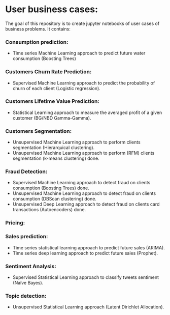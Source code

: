 # User business cases:

The goal of this repository is to create jupyter notebooks of user cases of business problems. It contains:

### Consumption prediction:
  - Time series Machine Learning approach to predict future water consumption (Boosting Trees)

### Customers Churn Rate Prediction:
  - Supervised Machine Learning approach to predict the probability of churn of each client (Logistic regression). 

### Customers Lifetime Value Prediction:
  - Statistical Learning approach to measure the averaged profit of a given customer (BG/NBD Gamma-Gamma).

### Customers Segmentation:
  - Unsupervised Machine Learning approach to perform clients segmentation (Hierarquical clustering).
  - Unsupervised Machine Learning approach to perform (RFM) clients segmentation (k-means clustering) done.

### Fraud Detection:
  - Supervised Machine Learning approach to detect fraud on clients consumption (Boosting Trees) done.
  - Unsupervised Machine Learning approach to detect fraud on clients consumption (DBScan clustering) done.
  - Unsupervised Deep Learning approach to detect fraud on clients card transactions (Autoencoders) done.

### Pricing:

### Sales prediction:
  - Time series statistical learning approach to predict future sales (ARIMA).
  - Time series deep learning approach to predict future sales (Prophet).

### Sentiment Analysis:
  - Supervised Statistical Learning approach to classify tweets sentiment (Naïve Bayes).

### Topic detection:
  - Unsupervised Statistical Learning approach (Latent Dirichlet Allocation).
